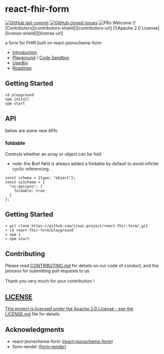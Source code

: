 
# react-fhir-form

[![GitHub last commit](https://img.shields.io/github/last-commit/alibaba/form-render.svg?style=flat-square)](https://github.com/alibaba/form-render/commits/dev)
[![GitHub closed issues](https://img.shields.io/github/issues-closed/alibaba/form-render.svg?style=flat-square)](https://github.com/alibaba/form-render/issues?utf8=%E2%9C%93&q=)
![PRs Welcome](https://img.shields.io/badge/PRs-welcome-brightgreen.svg?style=flat-square)
[![Contributors][contributors-shield]][contributors-url]
[![Apache 2.0 License][license-shield]][license-url]

 a form for FHIR built on react-jsonschema-form



- [Introduction](docs/Introduction.md)
- <a href="/_demos/index" target="_blank">Playground</a> / <a href="https://codesandbox.io/s/form-renderjichudemo-8k1l5" target="_blank">Code Sandbox</a>
- [Usedby](docs/Usedby.md)
- <a href="https://github.com/jinai-project/react-fhir-form/projects/1" target="_blank">Roadmap</a>

## Getting Started

```shell
cd playground
npm install
npm start
```

## API

below are some new APIs

### foldable
Controls whether an array or object can be fold
 - note: the $ref field is always added a foldable by default to avoid infinite cyclic referencing.
```
const schema = {type: "object"};
const uiSchema = {
  "ui:options": {
    foldable: true
  }
};
```

## Getting Started

```shell
> git clone https://github.com/jinai-project/react-fhir-form/.git
> cd react-fhir-form/playground
> npm i
> npm start
```

## Contributing

Please read [CONTRIBUTING.md](CONTRIBUTING.md) for details on our code of conduct, and the process for submitting pull requests to us.

Thank you very much for your contribution！

<a href="https://github.com/jinai-project/react-fhir-form/graphs/contributors">    

## LICENSE

This project is licensed under the Apache 2.0 License - see the [LICENSE.md](LICENSE.md) file for details

## Acknowledgments

* react-jsonschema-form ([react-jsonschema-form](https://github.com/rjsf-team/react-jsonschema-form))
* form-render ([form-render](https://github.com/alibaba/form-render))